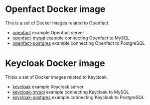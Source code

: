 # Openfact Docker image

This is a set of Docker images related to Openfact. 

- [openfact](https://hub.docker.com/r/openfact/openfact/) example Openfact server
- [openfact-mysql](https://hub.docker.com/r/openfact/openfact-mysql/) example connecting Openfact to MySQL
- [openfact-postgres](https://hub.docker.com/r/openfact/openfact-postgres/) example connecting Openfact to PostgreSQL

# Keycloak Docker image
Thisis a set of Docker images related to Keycloak.

- [keycloak](https://hub.docker.com/r/openfact/keycloak/) example Keycloak server
- [keycloak-mysql](https://hub.docker.com/r/openfact/keycloak-mysql/) example connecting Keycloak to MySQL
- [keycloak-postgres](https://hub.docker.com/r/openfact/keycloak-postgres/) example connecting Keycloak to PostgreSQL